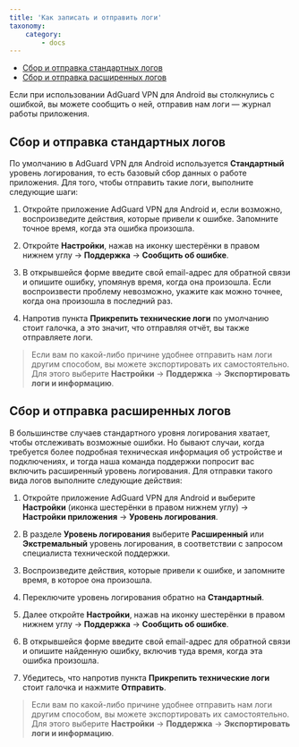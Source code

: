 ```yaml
---
title: 'Как записать и отправить логи'
taxonomy:
    category:
        - docs
---
```


* [Сбор и отправка стандартных логов](#default)
* [Сбор и отправка расширенных логов](#extended)

Если при использовании AdGuard VPN для Android вы столкнулись с ошибкой, вы можете сообщить о ней, отправив нам логи — журнал работы приложения.

<a name="default"></a>

## Сбор и отправка стандартных логов

По умолчанию в AdGuard VPN для Android используется **Cтандартный** уровень логирования, то есть базовый сбор данных о работе приложения. Для того, чтобы отправить такие логи, выполните следующие шаги:

1. Откройте приложение AdGuard VPN для Android и, если возможно, воспроизведите действия, которые привели к ошибке. Запомните точное время, когда эта ошибка произошла.

2. Откройте **Настройки**, нажав на иконку шестерёнки в правом нижнем углу → **Поддержка** → **Сообщить об ошибке**.

3. В открывшейся форме введите свой email-адрес для обратной связи и опишите ошибку, упомянув время, когда она произошла. Если воспроизвести проблему невозможно, укажите как можно точнее, когда она произошла в последний раз.

4. Напротив пункта **Прикрепить технические логи** по умолчанию стоит галочка, а это значит, что отправляя отчёт, вы также отправляете логи.

>Если вам по какой-либо причине удобнее отправить нам логи другим способом, вы можете экспортировать их самостоятельно. Для этого выберите **Настройки** → **Поддержка** → **Экспортировать логи и информацию**.

<a name="extended"></a>

## Сбор и отправка расширенных логов

В большинстве случаев стандартного уровня логирования хватает, чтобы отслеживать возможные ошибки. Но бывают случаи, когда требуется более подробная техническая информация об устройстве и подключениях, и тогда наша команда поддержки попросит вас включить расширенный уровень логирования. Для отправки такого вида логов выполните следующие действия:

1. Откройте приложение AdGuard VPN для Android и выберите **Настройки** (иконка шестерёнки в правом нижнем углу) → **Настройки приложения** → **Уровень логирования**.

2. В разделе **Уровень логирования** выберите **Расширенный** или **Экстремальный** уровень логирования, в соответствии с запросом специалиста технической поддержки.

3. Воспроизведите действия, которые привели к ошибке, и запомните время, в которое она произошла.

4. Переключите уровень логирования обратно на **Стандартный**.

5. Далее откройте **Настройки**, нажав на иконку шестерёнки в правом нижнем углу → **Поддержка** → **Сообщить об ошибке**.

6. В открывшейся форме введите свой email-адрес для обратной связи и опишите найденную ошибку, включив туда время, когда эта ошибка произошла.

7. Убедитесь, что напротив пункта **Прикрепить технические логи** стоит галочка и нажмите **Отправить**.

>Если вам по какой-либо причине удобнее отправить нам логи другим способом, вы можете экспортировать их самостоятельно. Для этого выберите **Настройки** → **Поддержка** → **Экспортировать логи и информацию**.